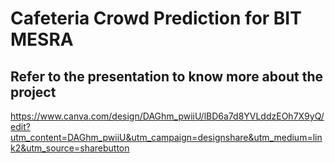 # Cafeteria Crowd Prediction for BIT MESRA

## Refer to the presentation to know more about the project

https://www.canva.com/design/DAGhm_pwiiU/lBD6a7d8YVLddzEOh7X9yQ/edit?utm_content=DAGhm_pwiiU&utm_campaign=designshare&utm_medium=link2&utm_source=sharebutton
